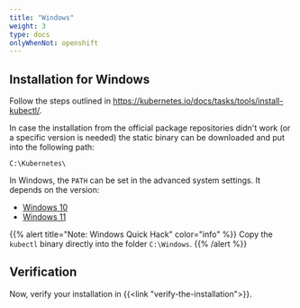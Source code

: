 ```yaml
---
title: "Windows"
weight: 3
type: docs
onlyWhenNot: openshift
---
```


## Installation for Windows

Follow the steps outlined in <https://kubernetes.io/docs/tasks/tools/install-kubectl/>.

In case the installation from the official package repositories didn't work (or a specific version is needed) the static binary can be downloaded and put into the following path:

```
C:\Kubernetes\
```

In Windows, the `PATH` can be set in the advanced system settings. It depends on the version:

* [Windows 10](https://www.thewindowsclub.com/how-to-add-edit-a-path-variable-in-windows)
* [Windows 11](https://thecategorizer.com/windows/how-to-add-path-and-environment-variables-in-windows/)

{{% alert title="Note: Windows Quick Hack" color="info" %}}
Copy the `kubectl` binary directly into the folder `C:\Windows`.
{{% /alert %}}


## Verification

Now, verify your installation in {{<link "verify-the-installation">}}.
